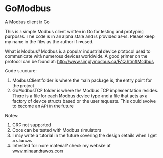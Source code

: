 GoModbus
========

A Modbus client in Go

This is a simple Modbus client written in Go for testing and protyping purposes. The code is in an alpha state and is provided as-is. Please keep my name in the files as the author if reused.

What is Modbus?
Modbus is a popular industrial device protocol used to communicate with numerous devices worldwide. A good primer on the protocol can be found at: http://www.simplymodbus.ca/FAQ.htm#Modbus 

Code structure:
 1. ModbusClient folder is where the main package is, the entry point for the project
 2. GoModbusTCP folder is where the Modbus TCP implementation resides. There is a file for each Modbus device type and      a file that acts as a factory of device structs based on the user requests. This could evolve to become an API in       the future
 
 
 Notes:
  1. CRC not supported
  2. Code can be tested with Modbus simulators
  3. I may write a tutorial in the future covering the design details when I get a chance.
  4. Intrested for more material? check my website at www.minaandrawos.com

